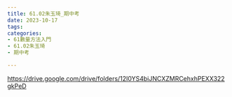 ```yaml
---
title: 61.02朱玉琦_期中考
date: 2023-10-17
tags: 
categories:
- 61數量方法入門
- 61.02朱玉琦
- 期中考

---
```

https://drive.google.com/drive/folders/12I0YS4biJNCXZMRCehxhPEXX322gkPeD
